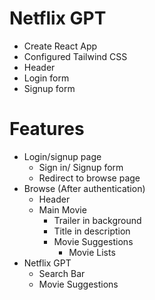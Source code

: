 # Netflix GPT

- Create React App
- Configured Tailwind CSS
- Header
- Login form
- Signup form


# Features
- Login/signup page
    - Sign in/ Signup form
    - Redirect to browse page
- Browse (After authentication)
    - Header
    - Main Movie
        - Trailer in background
        - Title in description
        - Movie Suggestions
            - Movie Lists
- Netflix GPT
    - Search Bar
    - Movie Suggestions